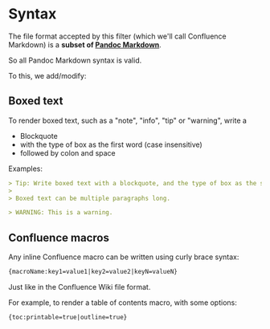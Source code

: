 # Syntax

The file format accepted by this filter (which we'll call Confluence Markdown)
is a **subset of
[Pandoc Markdown](https://pandoc.org/MANUAL.html#pandocs-markdown)**.

So all Pandoc Markdown syntax is valid.

To this, we add/modify:

## Boxed text

To render boxed text, such as a "note", "info", "tip" or "warning", write a

- Blockquote
- with the type of box as the first word (case insensitive)
- followed by colon and space

Examples:

```markdown
> Tip: Write boxed text with a blockquote, and the type of box as the start.
>
> Boxed text can be multiple paragraphs long.
```

```markdown
> WARNING: This is a warning.
```

## Confluence macros

Any inline Confluence macro can be written using curly brace syntax:

```markdown
{macroName:key1=value1|key2=value2|keyN=valueN}
```

Just like in the Confluence Wiki file format.

For example, to render a table of contents macro, with some options:

```markdown
{toc:printable=true|outline=true}
```
